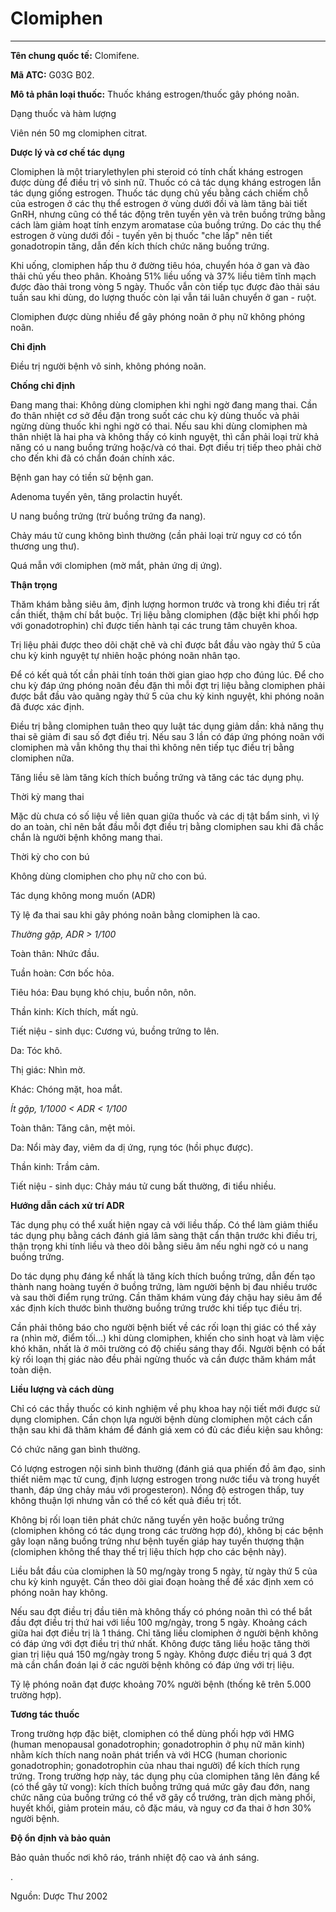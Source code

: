 # Clomiphen

---

**Tên chung quốc tế:** Clomifene.

**Mã ATC:** G03G B02.

**Mô tả phân loại thuốc:** Thuốc kháng estrogen/thuốc gây phóng noãn.

Dạng thuốc và hàm lượng

Viên nén 50 mg clomiphen citrat.

**Dược lý và cơ chế tác dụng**

Clomiphen là một triarylethylen phi steroid có tính chất kháng estrogen được dùng để điều trị vô sinh nữ. Thuốc có cả tác dụng kháng estrogen lẫn tác dụng giống estrogen. Thuốc tác dụng chủ yếu bằng cách chiếm chỗ của estrogen ở các thụ thể estrogen ở vùng dưới đồi và làm tăng bài tiết GnRH, nhưng cũng có thể tác động trên tuyến yên và trên buồng trứng bằng cách làm giảm hoạt tính enzym aromatase của buồng trứng. Do các thụ thể estrogen ở vùng dưới đồi - tuyến yên bị thuốc "che lấp" nên tiết gonadotropin tăng, dẫn đến kích thích chức năng buồng trứng.

Khi uống, clomiphen hấp thu ở đường tiêu hóa, chuyển hóa ở gan và đào thải chủ yếu theo phân. Khoảng 51% liều uống và 37% liều tiêm tĩnh mạch được đào thải trong vòng 5 ngày. Thuốc vẫn còn tiếp tục được đào thải sáu tuần sau khi dùng, do lượng thuốc còn lại vẫn tái luân chuyển ở gan - ruột.

Clomiphen được dùng nhiều để gây phóng noãn ở phụ nữ không phóng noãn.

**Chỉ định**

Ðiều trị người bệnh vô sinh, không phóng noãn.

**Chống chỉ định**

Ðang mang thai: Không dùng clomiphen khi nghi ngờ đang mang thai. Cần đo thân nhiệt cơ sở đều đặn trong suốt các chu kỳ dùng thuốc và phải ngừng dùng thuốc khi nghi ngờ có thai. Nếu sau khi dùng clomiphen mà thân nhiệt là hai pha và không thấy có kinh nguyệt, thì cần phải loại trừ khả năng có u nang buồng trứng hoặc/và có thai. Ðợt điều trị tiếp theo phải chờ cho đến khi đã có chẩn đoán chính xác.

Bệnh gan hay có tiền sử bệnh gan.

Adenoma tuyến yên, tăng prolactin huyết.

U nang buồng trứng (trừ buồng trứng đa nang).

Chảy máu tử cung không bình thường (cần phải loại trừ nguy cơ có tổn thương ung thư).

Quá mẫn với clomiphen (mờ mắt, phản ứng dị ứng).

**Thận trọng**

Thăm khám bằng siêu âm, định lượng hormon trước và trong khi điều trị rất cần thiết, thậm chí bắt buộc. Trị liệu bằng clomiphen (đặc biệt khi phối hợp với gonadotrophin) chỉ được tiến hành tại các trung tâm chuyên khoa.

Trị liệu phải được theo dõi chặt chẽ và chỉ được bắt đầu vào ngày thứ 5 của chu kỳ kinh nguyệt tự nhiên hoặc phóng noãn nhân tạo.

Ðể có kết quả tốt cần phải tính toán thời gian giao hợp cho đúng lúc. Ðể cho chu kỳ đáp ứng phóng noãn đều đặn thì mỗi đợt trị liệu bằng clomiphen phải được bắt đầu vào quãng ngày thứ 5 của chu kỳ kinh nguyệt, khi phóng noãn đã được xác định.

Ðiều trị bằng clomiphen tuân theo quy luật tác dụng giảm dần: khả năng thụ thai sẽ giảm đi sau số đợt điều trị. Nếu sau 3 lần có đáp ứng phóng noãn với clomiphen mà vẫn không thụ thai thì không nên tiếp tục điều trị bằng clomiphen nữa.

Tăng liều sẽ làm tăng kích thích buồng trứng và tăng các tác dụng phụ.

Thời kỳ mang thai

Mặc dù chưa có số liệu về liên quan giữa thuốc và các dị tật bẩm sinh, vì lý do an toàn, chỉ nên bắt đầu mỗi đợt điều trị bằng clomiphen sau khi đã chắc chắn là người bệnh không mang thai.

Thời kỳ cho con bú

Không dùng clomiphen cho phụ nữ cho con bú.

Tác dụng không mong muốn (ADR)

Tỷ lệ đa thai sau khi gây phóng noãn bằng clomiphen là cao.

_Thường gặp, ADR > 1/100_

Toàn thân: Nhức đầu.

Tuần hoàn: Cơn bốc hỏa.

Tiêu hóa: Ðau bụng khó chịu, buồn nôn, nôn.

Thần kinh: Kích thích, mất ngủ.

Tiết niệu - sinh dục: Cương vú, buồng trứng to lên.

Da: Tóc khô.

Thị giác: Nhìn mờ.

Khác: Chóng mặt, hoa mắt.

_Ít gặp, 1/1000 < ADR < 1/100_

Toàn thân: Tăng cân, mệt mỏi.

Da: Nổi mày đay, viêm da dị ứng, rụng tóc (hồi phục được).

Thần kinh: Trầm cảm.

Tiết niệu - sinh dục: Chảy máu tử cung bất thường, đi tiểu nhiều.

**Hướng dẫn cách xử trí ADR**

Tác dụng phụ có thể xuất hiện ngay cả với liều thấp. Có thể làm giảm thiểu tác dụng phụ bằng cách đánh giá lâm sàng thật cẩn thận trước khi điều trị, thận trọng khi tính liều và theo dõi bằng siêu âm nếu nghi ngờ có u nang buồng trứng.

Do tác dụng phụ đáng kể nhất là tăng kích thích buồng trứng, dẫn đến tạo thành nang hoàng tuyến ở buồng trứng, làm người bệnh bị đau nhiều trước và sau thời điểm rụng trứng. Cần thăm khám vùng đáy chậu hay siêu âm để xác định kích thước bình thường buồng trứng trước khi tiếp tục điều trị.

Cần phải thông báo cho người bệnh biết về các rối loạn thị giác có thể xảy ra (nhìn mờ, điểm tối...) khi dùng clomiphen, khiến cho sinh hoạt và làm việc khó khăn, nhất là ở môi trường có độ chiếu sáng thay đổi. Người bệnh có bất kỳ rối loạn thị giác nào đều phải ngừng thuốc và cần được thăm khám mắt toàn diện.

**Liều lượng và cách dùng**

Chỉ có các thầy thuốc có kinh nghiệm về phụ khoa hay nội tiết mới được sử dụng clomiphen. Cần chọn lựa người bệnh dùng clomiphen một cách cẩn thận sau khi đã thăm khám để đánh giá xem có đủ các điều kiện sau không:

Có chức năng gan bình thường.

Có lượng estrogen nội sinh bình thường (đánh giá qua phiến đồ âm đạo, sinh thiết niêm mạc tử cung, định lượng estrogen trong nước tiểu và trong huyết thanh, đáp ứng chảy máu với progesteron). Nồng độ estrogen thấp, tuy không thuận lợi nhưng vẫn có thể có kết quả điều trị tốt.

Không bị rối loạn tiên phát chức năng tuyến yên hoặc buồng trứng (clomiphen không có tác dụng trong các trường hợp đó), không bị các bệnh gây loạn năng buồng trứng như bệnh tuyến giáp hay tuyến thượng thận (clomiphen không thể thay thế trị liệu thích hợp cho các bệnh này).

Liều bắt đầu của clomiphen là 50 mg/ngày trong 5 ngày, từ ngày thứ 5 của chu kỳ kinh nguyệt. Cần theo dõi giai đoạn hoàng thể để xác định xem có phóng noãn hay không.

Nếu sau đợt điều trị đầu tiên mà không thấy có phóng noãn thì có thể bắt đầu đợt điều trị thứ hai với liều 100 mg/ngày, trong 5 ngày. Khoảng cách giữa hai đợt điều trị là 1 tháng. Chỉ tăng liều clomiphen ở người bệnh không có đáp ứng với đợt điều trị thứ nhất. Không được tăng liều hoặc tăng thời gian trị liệu quá 150 mg/ngày trong 5 ngày. Không được điều trị quá 3 đợt mà cần chẩn đoán lại ở các người bệnh không có đáp ứng với trị liệu.

Tỷ lệ phóng noãn đạt được khoảng 70% người bệnh (thống kê trên 5.000 trường hợp).

**Tương tác thuốc**

Trong trường hợp đặc biệt, clomiphen có thể dùng phối hợp với HMG (human menopausal gonadotrophin; gonadotrophin ở phụ nữ mãn kinh) nhằm kích thích nang noãn phát triển và với HCG (human chorionic gonadotrophin; gonadotrophin của nhau thai người) để kích thích rụng trứng. Trong trường hợp này, tác dụng phụ của clomiphen tăng lên đáng kể (có thể gây tử vong): kích thích buồng trứng quá mức gây đau đớn, nang chức năng của buồng trứng có thể vỡ gây cổ trướng, tràn dịch màng phổi, huyết khối, giảm protein máu, cô đặc máu, và nguy cơ đa thai ở hơn 30% người bệnh.

**Ðộ ổn định và bảo quản**

Bảo quản thuốc nơi khô ráo, tránh nhiệt độ cao và ánh sáng.

.

Nguồn: Dược Thư 2002